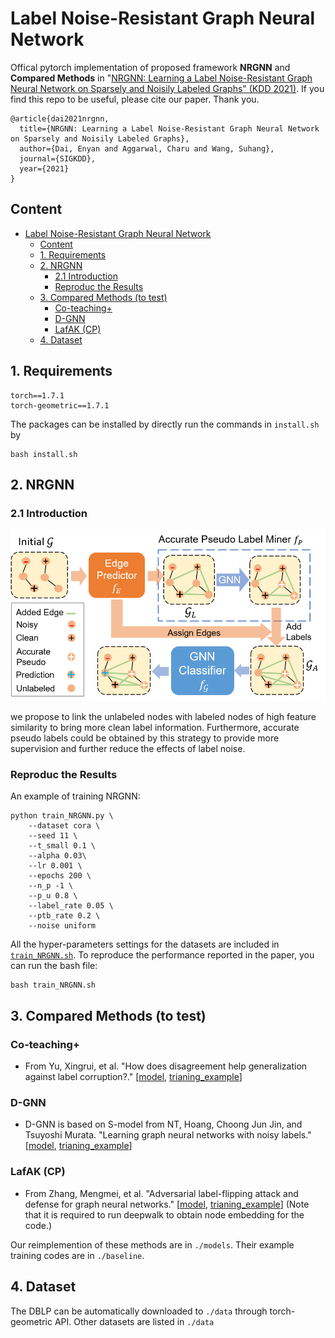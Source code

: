 # Label Noise-Resistant Graph Neural Network

Offical pytorch implementation of proposed framework **NRGNN** and **Compared Methods** in "[NRGNN: Learning a Label Noise-Resistant Graph Neural Network on Sparsely and Noisily Labeled Graphs" (KDD 2021)](https://arxiv.org/pdf/2106.04714.pdf). If you find this repo to be useful, please cite our paper. Thank you.
```
@article{dai2021nrgnn,
  title={NRGNN: Learning a Label Noise-Resistant Graph Neural Network on Sparsely and Noisily Labeled Graphs},
  author={Dai, Enyan and Aggarwal, Charu and Wang, Suhang},
  journal={SIGKDD},
  year={2021}
}
```

## Content
- [Label Noise-Resistant Graph Neural Network](#label-noise-resistant-graph-neural-network)
  - [Content](#content)
  - [1. Requirements](#1-requirements)
  - [2. NRGNN](#2-nrgnn)
    - [2.1 Introduction](#21-introduction)
    - [Reproduc the Results](#reproduc-the-results)
  - [3. Compared Methods (to test)](#3-compared-methods-to-test)
    - [Co-teaching+](#co-teaching)
    - [D-GNN](#d-gnn)
    - [LafAK (CP)](#lafak-cp)
  - [4. Dataset](#4-dataset)

## 1. Requirements

```
torch==1.7.1
torch-geometric==1.7.1
```
The packages can be installed by directly run the commands in `install.sh` by
```
bash install.sh
```

## 2. NRGNN

### 2.1 Introduction
<div align=center><img src="https://github.com/EnyanDai/NRGNN/blob/main/Framework.png" width="700"/></div>

we propose to link the unlabeled nodes with labeled nodes of high feature similarity to bring more clean label information. Furthermore, accurate pseudo labels could be obtained by this strategy to provide more supervision and further reduce the effects of label noise.
<!-- ## Abstract 
Graph Neural Networks (GNNs) have achieved promising results for semi-supervised learning tasks on graphs such as node classification. Despite the great success of GNNs, many real-world graphs are often sparsely and noisily labeled, which could significantly degrade the performance of GNNs, as the noisy information could propagate to unlabeled nodes via graph structure. Thus, it is important to develop a label noise-resistant GNN for semi-supervised node classification. Though extensive studies have been conducted to learn neural networks with noisy labels, they mostly focus on independent and identically distributed data and assume a large number of noisy labels are available, which are not directly applicable for GNNs. Thus, we investigate a novel problem of learning a robust GNN with noisy and limited labels. To alleviate the negative effects of label noise,  Our theoretical and empirical analysis verify the effectiveness of these two strategies under mild conditions. Extensive experiments on real-world datasets demonstrate the effectiveness of the proposed method in learning a robust GNN with noisy and limited labels. -->



### Reproduc the Results

An example of training NRGNN:
```
python train_NRGNN.py \
    --dataset cora \
    --seed 11 \
    --t_small 0.1 \
    --alpha 0.03\
    --lr 0.001 \
    --epochs 200 \
    --n_p -1 \
    --p_u 0.8 \
    --label_rate 0.05 \
    --ptb_rate 0.2 \
    --noise uniform
```
All the hyper-parameters settings for the datasets are included in [`train_NRGNN.sh`](https://github.com/EnyanDai/NRGNN/tree/main/train_NRGNN.sh). To reproduce the performance reported in the paper, you can run the bash file:
```
bash train_NRGNN.sh
```
## 3. Compared Methods (to test)
### Co-teaching+
* From Yu, Xingrui, et al. "How does disagreement help generalization against label corruption?." [[model](https://github.com/EnyanDai/NRGNN/blob/main/models/Coteaching.py), [trianing_example](https://github.com/EnyanDai/NRGNN/blob/main/baseline/train_Coteaching.py)]

### D-GNN
* D-GNN is based on S-model from NT, Hoang, Choong Jun Jin, and Tsuyoshi Murata. "Learning graph neural networks with noisy labels." [[model](https://github.com/EnyanDai/NRGNN/blob/main/models/S_model.py), [trianing_example](https://github.com/EnyanDai/NRGNN/blob/main/baseline/train_S_model.py)]

### LafAK (CP)
* From Zhang, Mengmei, et al. "Adversarial label-flipping attack and defense for graph neural networks." [[model](https://github.com/EnyanDai/NRGNN/blob/main/models/CP.py), [trianing_example](https://github.com/EnyanDai/NRGNN/blob/main/baseline/train_CP.py)] (Note that it is required to run deepwalk to obtain node embedding for the code.)

Our reimplemention of these methods are in `./models`. Their example training codes are in `./baseline`. 


## 4. Dataset
The DBLP can be automatically downloaded to `./data` through torch-geometric API. Other datasets are listed in `./data`





